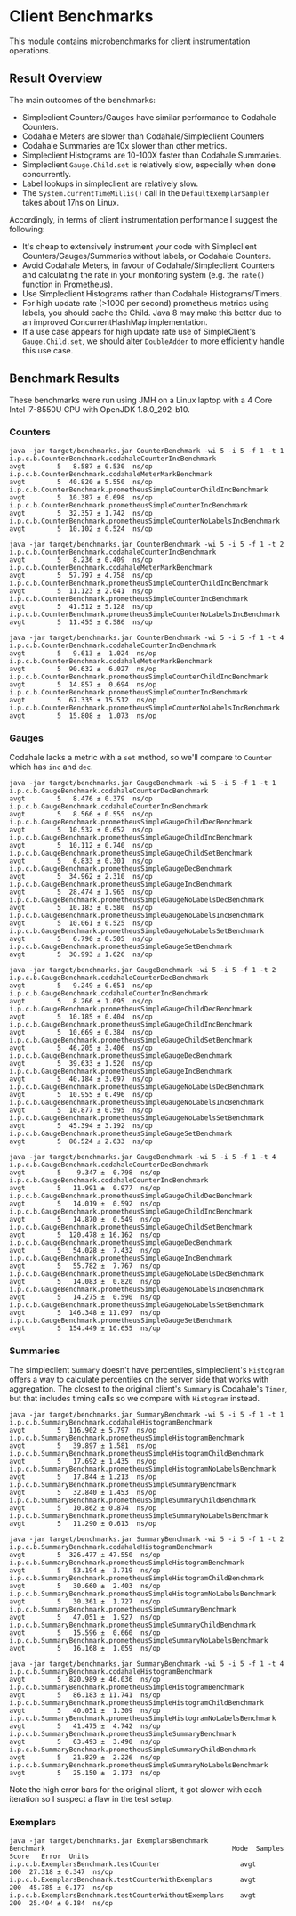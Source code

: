 # Client Benchmarks

This module contains microbenchmarks for client instrumentation operations.

## Result Overview

The main outcomes of the benchmarks:
* Simpleclient Counters/Gauges have similar performance to Codahale Counters.
* Codahale Meters are slower than Codahale/Simpleclient Counters
* Codahale Summaries are 10x slower than other metrics.
* Simpleclient Histograms are 10-100X faster than Codahale Summaries.
* Simpleclient `Gauge.Child.set` is relatively slow, especially when done concurrently.
* Label lookups in simpleclient are relatively slow.
* The `System.currentTimeMillis()` call in the `DefaultExemplarSampler` takes about 17ns on Linux.

Accordingly, in terms of client instrumentation performance I suggest the following:
* It's cheap to extensively instrument your code with Simpleclient Counters/Gauges/Summaries without labels, or Codahale Counters.
* Avoid Codahale Meters, in favour of Codahale/Simpleclient Counters and calculating the rate in your monitoring system (e.g. the `rate()` function in Prometheus).
* Use Simpleclient Histograms rather than Codahale Histograms/Timers.
* For high update rate (&gt;1000 per second) prometheus metrics using labels, you should cache the Child. Java 8 may make this better due to an improved ConcurrentHashMap implementation.
* If a use case appears for high update rate use of SimpleClient's `Gauge.Child.set`, we should alter `DoubleAdder` to more efficiently handle this use case.

## Benchmark Results

These benchmarks were run using JMH on a Linux laptop with a 4 Core Intel i7-8550U CPU with OpenJDK 1.8.0_292-b10.

### Counters
    java -jar target/benchmarks.jar CounterBenchmark -wi 5 -i 5 -f 1 -t 1
    i.p.c.b.CounterBenchmark.codahaleCounterIncBenchmark                    avgt        5   8.587 ± 0.530  ns/op
    i.p.c.b.CounterBenchmark.codahaleMeterMarkBenchmark                     avgt        5  40.820 ± 5.550  ns/op
    i.p.c.b.CounterBenchmark.prometheusSimpleCounterChildIncBenchmark       avgt        5  10.387 ± 0.698  ns/op
    i.p.c.b.CounterBenchmark.prometheusSimpleCounterIncBenchmark            avgt        5  32.357 ± 1.742  ns/op
    i.p.c.b.CounterBenchmark.prometheusSimpleCounterNoLabelsIncBenchmark    avgt        5  10.102 ± 0.524  ns/op

    java -jar target/benchmarks.jar CounterBenchmark -wi 5 -i 5 -f 1 -t 2
    i.p.c.b.CounterBenchmark.codahaleCounterIncBenchmark                    avgt        5   8.236 ± 0.409  ns/op
    i.p.c.b.CounterBenchmark.codahaleMeterMarkBenchmark                     avgt        5  57.797 ± 4.758  ns/op
    i.p.c.b.CounterBenchmark.prometheusSimpleCounterChildIncBenchmark       avgt        5  11.123 ± 2.041  ns/op
    i.p.c.b.CounterBenchmark.prometheusSimpleCounterIncBenchmark            avgt        5  41.512 ± 5.128  ns/op
    i.p.c.b.CounterBenchmark.prometheusSimpleCounterNoLabelsIncBenchmark    avgt        5  11.455 ± 0.586  ns/op

    java -jar target/benchmarks.jar CounterBenchmark -wi 5 -i 5 -f 1 -t 4
    i.p.c.b.CounterBenchmark.codahaleCounterIncBenchmark                    avgt        5   9.613 ±  1.024  ns/op
    i.p.c.b.CounterBenchmark.codahaleMeterMarkBenchmark                     avgt        5  90.632 ±  6.027  ns/op
    i.p.c.b.CounterBenchmark.prometheusSimpleCounterChildIncBenchmark       avgt        5  14.857 ±  0.694  ns/op
    i.p.c.b.CounterBenchmark.prometheusSimpleCounterIncBenchmark            avgt        5  67.335 ± 15.512  ns/op
    i.p.c.b.CounterBenchmark.prometheusSimpleCounterNoLabelsIncBenchmark    avgt        5  15.808 ±  1.073  ns/op

### Gauges

Codahale lacks a metric with a `set` method, so we'll compare to `Counter` which has `inc` and `dec`.

    java -jar target/benchmarks.jar GaugeBenchmark -wi 5 -i 5 -f 1 -t 1
    i.p.c.b.GaugeBenchmark.codahaleCounterDecBenchmark                  avgt        5   8.476 ± 0.379  ns/op
    i.p.c.b.GaugeBenchmark.codahaleCounterIncBenchmark                  avgt        5   8.566 ± 0.555  ns/op
    i.p.c.b.GaugeBenchmark.prometheusSimpleGaugeChildDecBenchmark       avgt        5  10.532 ± 0.652  ns/op
    i.p.c.b.GaugeBenchmark.prometheusSimpleGaugeChildIncBenchmark       avgt        5  10.112 ± 0.740  ns/op
    i.p.c.b.GaugeBenchmark.prometheusSimpleGaugeChildSetBenchmark       avgt        5   6.833 ± 0.301  ns/op
    i.p.c.b.GaugeBenchmark.prometheusSimpleGaugeDecBenchmark            avgt        5  34.962 ± 2.310  ns/op
    i.p.c.b.GaugeBenchmark.prometheusSimpleGaugeIncBenchmark            avgt        5  28.474 ± 1.965  ns/op
    i.p.c.b.GaugeBenchmark.prometheusSimpleGaugeNoLabelsDecBenchmark    avgt        5  10.183 ± 0.580  ns/op
    i.p.c.b.GaugeBenchmark.prometheusSimpleGaugeNoLabelsIncBenchmark    avgt        5  10.061 ± 0.525  ns/op
    i.p.c.b.GaugeBenchmark.prometheusSimpleGaugeNoLabelsSetBenchmark    avgt        5   6.790 ± 0.505  ns/op
    i.p.c.b.GaugeBenchmark.prometheusSimpleGaugeSetBenchmark            avgt        5  30.993 ± 1.626  ns/op

    java -jar target/benchmarks.jar GaugeBenchmark -wi 5 -i 5 -f 1 -t 2
    i.p.c.b.GaugeBenchmark.codahaleCounterDecBenchmark                  avgt        5   9.249 ± 0.651  ns/op
    i.p.c.b.GaugeBenchmark.codahaleCounterIncBenchmark                  avgt        5   8.266 ± 1.095  ns/op
    i.p.c.b.GaugeBenchmark.prometheusSimpleGaugeChildDecBenchmark       avgt        5  10.185 ± 0.404  ns/op
    i.p.c.b.GaugeBenchmark.prometheusSimpleGaugeChildIncBenchmark       avgt        5  10.669 ± 0.384  ns/op
    i.p.c.b.GaugeBenchmark.prometheusSimpleGaugeChildSetBenchmark       avgt        5  46.205 ± 3.406  ns/op
    i.p.c.b.GaugeBenchmark.prometheusSimpleGaugeDecBenchmark            avgt        5  39.633 ± 1.520  ns/op
    i.p.c.b.GaugeBenchmark.prometheusSimpleGaugeIncBenchmark            avgt        5  40.184 ± 3.697  ns/op
    i.p.c.b.GaugeBenchmark.prometheusSimpleGaugeNoLabelsDecBenchmark    avgt        5  10.955 ± 0.496  ns/op
    i.p.c.b.GaugeBenchmark.prometheusSimpleGaugeNoLabelsIncBenchmark    avgt        5  10.877 ± 0.595  ns/op
    i.p.c.b.GaugeBenchmark.prometheusSimpleGaugeNoLabelsSetBenchmark    avgt        5  45.394 ± 3.192  ns/op
    i.p.c.b.GaugeBenchmark.prometheusSimpleGaugeSetBenchmark            avgt        5  86.524 ± 2.633  ns/op

    java -jar target/benchmarks.jar GaugeBenchmark -wi 5 -i 5 -f 1 -t 4
    i.p.c.b.GaugeBenchmark.codahaleCounterDecBenchmark                  avgt        5    9.347 ±  0.798  ns/op
    i.p.c.b.GaugeBenchmark.codahaleCounterIncBenchmark                  avgt        5   11.991 ±  0.977  ns/op
    i.p.c.b.GaugeBenchmark.prometheusSimpleGaugeChildDecBenchmark       avgt        5   14.019 ±  0.592  ns/op
    i.p.c.b.GaugeBenchmark.prometheusSimpleGaugeChildIncBenchmark       avgt        5   14.870 ±  0.549  ns/op
    i.p.c.b.GaugeBenchmark.prometheusSimpleGaugeChildSetBenchmark       avgt        5  120.478 ± 16.162  ns/op
    i.p.c.b.GaugeBenchmark.prometheusSimpleGaugeDecBenchmark            avgt        5   54.028 ±  7.432  ns/op
    i.p.c.b.GaugeBenchmark.prometheusSimpleGaugeIncBenchmark            avgt        5   55.782 ±  7.767  ns/op
    i.p.c.b.GaugeBenchmark.prometheusSimpleGaugeNoLabelsDecBenchmark    avgt        5   14.083 ±  0.820  ns/op
    i.p.c.b.GaugeBenchmark.prometheusSimpleGaugeNoLabelsIncBenchmark    avgt        5   14.275 ±  0.590  ns/op
    i.p.c.b.GaugeBenchmark.prometheusSimpleGaugeNoLabelsSetBenchmark    avgt        5  146.348 ± 11.097  ns/op
    i.p.c.b.GaugeBenchmark.prometheusSimpleGaugeSetBenchmark            avgt        5  154.449 ± 10.655  ns/op

### Summaries

The simpleclient `Summary` doesn't have percentiles, simpleclient's `Histogram`
offers a way to calculate percentiles on the server side that works with aggregation.
The closest to the original client's `Summary` is Codahale's
`Timer`, but that includes timing calls so we compare with `Histogram` instead.

    java -jar target/benchmarks.jar SummaryBenchmark -wi 5 -i 5 -f 1 -t 1
    i.p.c.b.SummaryBenchmark.codahaleHistogramBenchmark                    avgt        5  116.902 ± 5.797  ns/op
    i.p.c.b.SummaryBenchmark.prometheusSimpleHistogramBenchmark            avgt        5   39.897 ± 1.581  ns/op
    i.p.c.b.SummaryBenchmark.prometheusSimpleHistogramChildBenchmark       avgt        5   17.692 ± 1.435  ns/op
    i.p.c.b.SummaryBenchmark.prometheusSimpleHistogramNoLabelsBenchmark    avgt        5   17.844 ± 1.213  ns/op
    i.p.c.b.SummaryBenchmark.prometheusSimpleSummaryBenchmark              avgt        5   32.840 ± 1.453  ns/op
    i.p.c.b.SummaryBenchmark.prometheusSimpleSummaryChildBenchmark         avgt        5   10.862 ± 0.874  ns/op
    i.p.c.b.SummaryBenchmark.prometheusSimpleSummaryNoLabelsBenchmark      avgt        5   11.290 ± 0.613  ns/op

    java -jar target/benchmarks.jar SummaryBenchmark -wi 5 -i 5 -f 1 -t 2
    i.p.c.b.SummaryBenchmark.codahaleHistogramBenchmark                    avgt        5  326.477 ± 47.550  ns/op
    i.p.c.b.SummaryBenchmark.prometheusSimpleHistogramBenchmark            avgt        5   53.194 ±  3.719  ns/op
    i.p.c.b.SummaryBenchmark.prometheusSimpleHistogramChildBenchmark       avgt        5   30.660 ±  2.403  ns/op
    i.p.c.b.SummaryBenchmark.prometheusSimpleHistogramNoLabelsBenchmark    avgt        5   30.361 ±  1.727  ns/op
    i.p.c.b.SummaryBenchmark.prometheusSimpleSummaryBenchmark              avgt        5   47.051 ±  1.927  ns/op
    i.p.c.b.SummaryBenchmark.prometheusSimpleSummaryChildBenchmark         avgt        5   15.596 ±  0.660  ns/op
    i.p.c.b.SummaryBenchmark.prometheusSimpleSummaryNoLabelsBenchmark      avgt        5   16.168 ±  1.059  ns/op

    java -jar target/benchmarks.jar SummaryBenchmark -wi 5 -i 5 -f 1 -t 4
    i.p.c.b.SummaryBenchmark.codahaleHistogramBenchmark                    avgt        5  820.989 ± 46.036  ns/op
    i.p.c.b.SummaryBenchmark.prometheusSimpleHistogramBenchmark            avgt        5   86.183 ± 11.741  ns/op
    i.p.c.b.SummaryBenchmark.prometheusSimpleHistogramChildBenchmark       avgt        5   40.051 ±  1.309  ns/op
    i.p.c.b.SummaryBenchmark.prometheusSimpleHistogramNoLabelsBenchmark    avgt        5   41.475 ±  4.742  ns/op
    i.p.c.b.SummaryBenchmark.prometheusSimpleSummaryBenchmark              avgt        5   63.493 ±  3.490  ns/op
    i.p.c.b.SummaryBenchmark.prometheusSimpleSummaryChildBenchmark         avgt        5   21.829 ±  2.226  ns/op
    i.p.c.b.SummaryBenchmark.prometheusSimpleSummaryNoLabelsBenchmark      avgt        5   25.150 ±  2.173  ns/op

Note the high error bars for the original client, it got slower with each iteration
so I suspect a flaw in the test setup.

### Exemplars

    java -jar target/benchmarks.jar ExemplarsBenchmark
    Benchmark                                               Mode  Samples   Score   Error  Units
    i.p.c.b.ExemplarsBenchmark.testCounter                    avgt      200  27.318 ± 0.347  ns/op
    i.p.c.b.ExemplarsBenchmark.testCounterWithExemplars       avgt      200  45.785 ± 0.177  ns/op
    i.p.c.b.ExemplarsBenchmark.testCounterWithoutExemplars    avgt      200  25.404 ± 0.184  ns/op